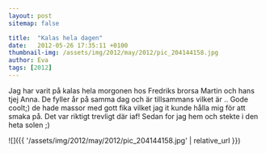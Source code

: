 ```yaml
---
layout: post
sitemap: false

title:  "Kalas hela dagen"
date:   2012-05-26 17:35:11 +0100
thumbnail-img: /assets/img/2012/may/2012/pic_204144158.jpg
author: Eva
tags: [2012]
---
```


Jag har varit på kalas hela morgonen hos Fredriks brorsa Martin och hans tjej Anna. De fyller år på samma dag och är tillsammans vilket är .. Gode coolt;) de hade massor med gott fika vilket jag it kunde hålla mig för att smaka på. Det var riktigt trevligt där iaf! Sedan for jag hem och stekte i den heta solen ;)

![]({{ '/assets/img/2012/may/2012/pic_204144158.jpg'  | relative_url }})

